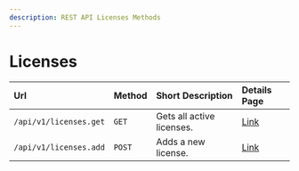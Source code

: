 ```yaml
---
description: REST API Licenses Methods
---
```


# Licenses
| Url | Method | Short Description | Details Page |
| :--- | :--- | :--- | :--- |
| `/api/v1/licenses.get` | `GET` | Gets all active licenses. | [Link](methods/licenses/get.md) |
| `/api/v1/licenses.add` | `POST` | Adds a new license. | [Link](methods/licenses/add.md) |

